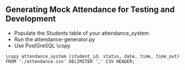 ## Generating Mock Attendance for Testing and Development
- Populate the Students table of your attendance_system
- Run the attendance-generator.py
- Use PostGreSQL \copy
```
\copy attendance_system (student_id, status, date, time, time_out) FROM './attendance.csv' DELIMITER ',' CSV HEADER;
```